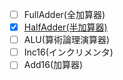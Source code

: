 - [ ] FullAdder(全加算器)
- [x] [HalfAdder(半加算器)](https://github.com/ackintosh/nand2tetris/blob/master/02/HalfAdder.hdl)
- [ ] ALU(算術論理演算器)
- [ ] Inc16(インクリメンタ)
- [ ] Add16(加算器)
